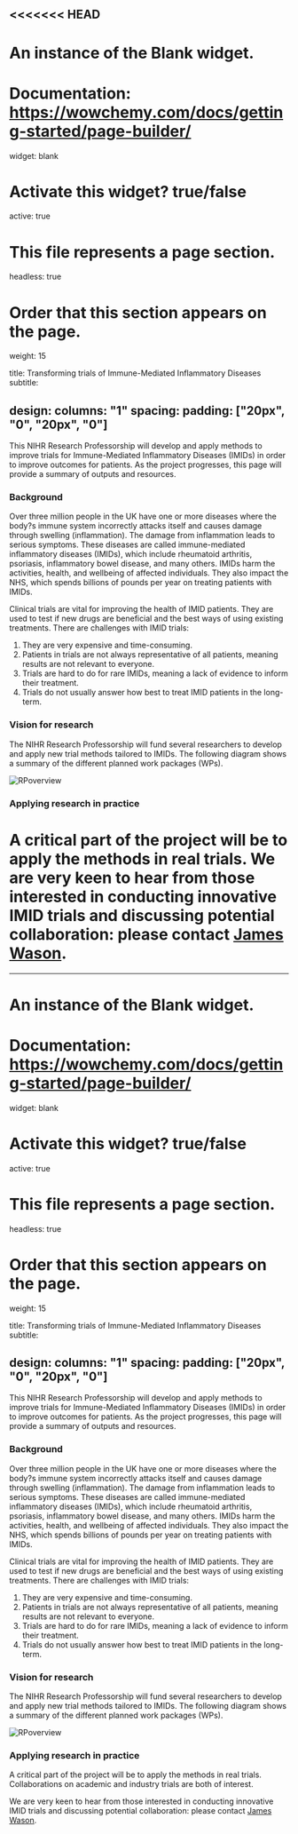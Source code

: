 <<<<<<< HEAD
---
# An instance of the Blank widget.
# Documentation: https://wowchemy.com/docs/getting-started/page-builder/
widget: blank

# Activate this widget? true/false
active: true

# This file represents a page section.
headless: true

# Order that this section appears on the page.
weight: 15

title: Transforming trials of Immune-Mediated Inflammatory Diseases
subtitle: 

design:
  columns: "1"
  spacing:
    padding: ["20px", "0", "20px", "0"]
---

This NIHR Research Professorship will develop and apply methods to improve trials for Immune-Mediated Inflammatory Diseases (IMIDs) in order to improve outcomes for patients. As the project progresses, this page will provide a summary of outputs and resources.

### Background

Over three million people in the UK have one or more diseases where the body?s immune system incorrectly attacks itself and causes damage through swelling (inflammation). The damage from inflammation leads to serious symptoms.
These diseases are called immune-mediated inflammatory diseases (IMIDs), which include rheumatoid arthritis, psoriasis, inflammatory bowel disease, and many others. 
IMIDs harm the activities, health, and wellbeing of affected individuals. They also impact the NHS, which spends billions of pounds per year on treating patients with IMIDs.

Clinical trials are vital for improving the health of IMID patients. They are used to test if new drugs are beneficial and the best ways of using existing treatments. There are challenges with IMID trials:

1. They are very expensive and time-consuming. 
2. Patients in trials are not always representative of all patients, meaning results are not relevant to everyone. 
3. Trials are hard to do for rare IMIDs, meaning a lack of evidence to inform their treatment. 
4. Trials do not usually answer how best to treat IMID patients in the long-term.

### Vision for research

The NIHR Research Professorship will fund several researchers to develop and apply new trial methods tailored to IMIDs. The following diagram shows a summary of the different planned work packages (WPs).

![RPoverview](/img/RP_Overview.png)


### Applying research in practice

A critical part of the project will be to apply the methods in real trials. We are very keen to hear from those interested in conducting innovative IMID trials and discussing potential collaboration: please contact [James Wason](/staff/james_wason/).
=======
---
# An instance of the Blank widget.
# Documentation: https://wowchemy.com/docs/getting-started/page-builder/
widget: blank

# Activate this widget? true/false
active: true

# This file represents a page section.
headless: true

# Order that this section appears on the page.
weight: 15

title: Transforming trials of Immune-Mediated Inflammatory Diseases
subtitle: 

design:
  columns: "1"
  spacing:
    padding: ["20px", "0", "20px", "0"]
---

This NIHR Research Professorship will develop and apply methods to improve trials for Immune-Mediated Inflammatory Diseases (IMIDs) in order to improve outcomes for patients. As the project progresses, this page will provide a summary of outputs and resources.

### Background

Over three million people in the UK have one or more diseases where the body?s immune system incorrectly attacks itself and causes damage through swelling (inflammation). The damage from inflammation leads to serious symptoms.
These diseases are called immune-mediated inflammatory diseases (IMIDs), which include rheumatoid arthritis, psoriasis, inflammatory bowel disease, and many others. 
IMIDs harm the activities, health, and wellbeing of affected individuals. They also impact the NHS, which spends billions of pounds per year on treating patients with IMIDs.

Clinical trials are vital for improving the health of IMID patients. They are used to test if new drugs are beneficial and the best ways of using existing treatments. There are challenges with IMID trials:

1. They are very expensive and time-consuming. 
2. Patients in trials are not always representative of all patients, meaning results are not relevant to everyone. 
3. Trials are hard to do for rare IMIDs, meaning a lack of evidence to inform their treatment. 
4. Trials do not usually answer how best to treat IMID patients in the long-term.

### Vision for research

The NIHR Research Professorship will fund several researchers to develop and apply new trial methods tailored to IMIDs. The following diagram shows a summary of the different planned work packages (WPs).

![RPoverview](/img/RP_Overview.png)


### Applying research in practice

A critical part of the project will be to apply the methods in real trials. Collaborations on academic and industry trials are both of interest. 

We are very keen to hear from those interested in conducting innovative IMID trials and discussing potential collaboration: please contact [James Wason](/staff/james_wason/).

